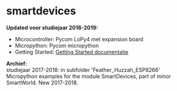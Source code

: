 # smartdevices

<b>Updated voor studiejaar 2018-2019:</b></br>
<ul>
    <li>Microcontroller: Pycom LoPy4 met expansion board</li>
    <li>Micropython: Pycom micropython</li>
    <li>Getting Started: <a href="https://docs.pycom.io/chapter/gettingstarted/" target="_blank">Getting Started documentatie</a></li>
</ul>

<b>Archief:</b></br>
studiejaar 2017-2018: in subfolder 'Feather_Huzzah_ESP8266'</br>
Micropython examples for the module SmartDevices, part of minor SmartWorld. New 2017-2018.
